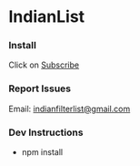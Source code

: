 # IndianList

### Install 
Click on [Subscribe](https://subscribe.adblockplus.org/?location=https://easylist-downloads.adblockplus.org/indianlist.txt&title=IndianList)

### Report Issues

Email: indianfilterlist@gmail.com

### Dev Instructions

 - npm install
